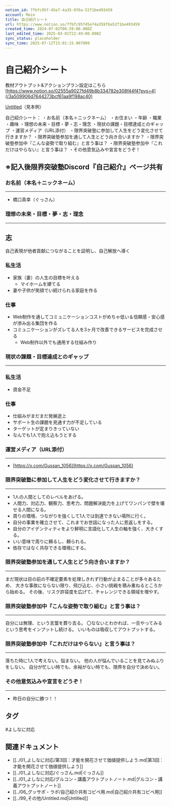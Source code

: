 ```yaml
---
notion_id: 7fbfc95f-45e7-4a35-9f6a-52f1be493459
account: Main
title: 自己紹介シート
url: https://www.notion.so/7fbfc95f45e74a359f6a52f1be493459
created_time: 2024-07-02T06:59:00.000Z
last_edited_time: 2025-03-01T22:49:00.000Z
sync_status: placeholder
sync_time: 2025-07-12T15:01:15.007809
---
```

# 自己紹介シート

教材アウトプット&アクションプラン設定はこちら
[https://www.notion.so/02555a9027fd49b8b334782e308f44f4?pvs=4](/3a509906d7644273bcf61aa9f198ac40)

[Untitled](https://www.notion.so/465e37389f654086a9e1939dde65b18f)（見本例） 
  
  自己紹介シート：
・お名前（本名＋ニックネーム）
・お住まい
・年齢
・職業
・趣味
・理想の未来・目標・夢・志・理念
・現状の課題・目標達成とのギャップ
・運営メディア（URL添付）
・限界突破塾に参加して人生をどう変化させて行きますか？
・限界突破塾参加を通して人生とどう向き合いますか？
・限界突破塾参加中『こんな姿勢で取り組む』と言う事は？
・限界突破塾参加中『これだけはやらない』と言う事は？
・その他意気込みや宣言をどうぞ！
  
  ※記入後限界突破塾Discord『自己紹介』ページ共有
---
### お名前（本名＋ニックネーム）
---
- 橋口真幸（ぐっさん）
### 理想の未来・目標・夢・志・理念
---
## 志
自己表現が他者貢献につながることを証明し、自己解放へ導く
### 私生活
- 家族（妻）の人生の目標を叶える
  - マイホームを建てる
- 妻や子供が笑顔でい続けられる家庭を作る
### 仕事
- Web制作を通してコミュニケーションコストがめちゃ低い＆信頼感・安心感が滲み出る集団を作る
- コミュニケーションがズレてる人を3ヶ月で改善できるサービスを完成させる
  - Web制作以外でも通用する仕組み作り
### 現状の課題・目標達成とのギャップ
---
### 私生活
- 資金不足
### 仕事
- 仕組みがまだまだ発展途上
- サポート生の課題を見通す力が不足している
- ターゲットが定まりきっていない
- なんでも1人で抱え込もうとする
### 運営メディア（URL添付）
---
- [https://x.com/Gussan_1056](https://x.com/Gussan_1056)
### 限界突破塾に参加して人生をどう変化させて行きますか？
---
- 1人の人間としてのレベルをあげる。
- 人間力、対応力、観察力、思考力、問題解決能力を上げてワンパンで壁を壊せる人間になる。
- 周りの環境、つながりを強くして1人では到達できない場所に行く。
- 自分の事業を確立させて、これまでお世話になった人に恩返しをする。
- 自分のアイデンティティをより鮮明に言語化して人生の軸を強く、大きくする。
- いい意味で周りに頼るし、頼られる。
- 依存ではなく共存できる環境にする。
### 限界突破塾参加を通して人生とどう向き合いますか？
---
まだ現状は目の前の不確定要素を処理しきれず行動が止まることが多々あるため、
大きな事故にならない限り、飛び込む、小さい挑戦を積み重ねるところから始める。
その後、リスク許容度を広げて、チャレンジできる領域を増やす。
### 限界突破塾参加中『こんな姿勢で取り組む』と言う事は？
---
自分には無理、という言葉を葬り去る。
〇なないとわかれば、一旦やってみるという思考をインプットし続ける。
いいものは吸収してアウトプットする。
### 限界突破塾参加中『これだけはやらない』と言う事は？
---
落ちた時に1人で考えない。悩まない。
他の人が悩んでいることを見てみぬふりをしない。
自分が忙しい時でも、余裕がない時でも、限界を自分で決めない。
### その他意気込みや宣言をどうぞ！
---
- 昨日の自分に勝つ！！

## タグ

#よしなに対応 

## 関連ドキュメント

- [[../01_よしなに対応/第3回：才能を開花させて価値提供しよう.md|第3回：才能を開花させて価値提供しよう]]
- [[../01_よしなに対応/ぐっさん.md|ぐっさん]]
- [[../01_よしなに対応/グルコン・講義アウトプットノート.md|グルコン・講義アウトプットノート]]
- [[../06_グッサポ・ラボ/自己紹介共有コピペ用.md|自己紹介共有コピペ用]]
- [[../99_その他/Untitled.md|Untitled]]
